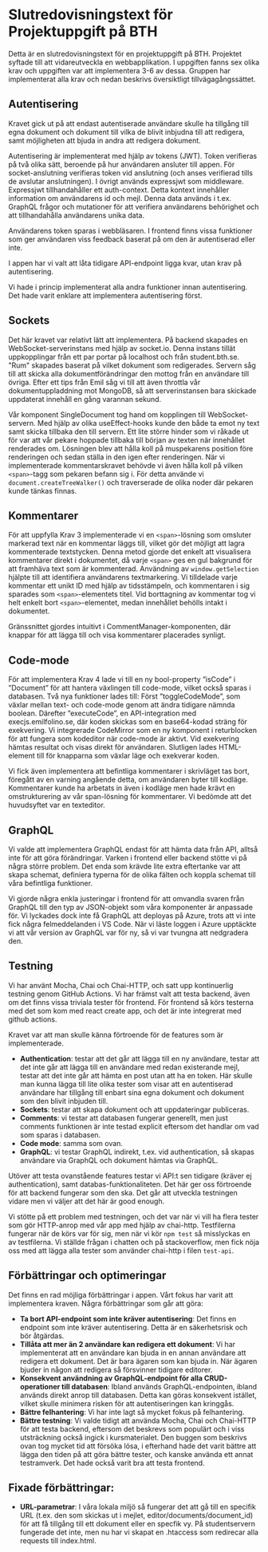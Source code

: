 # Slutredovisningstext för Projektuppgift på BTH

Detta är en slutredovisningstext för en projektuppgift på BTH. Projektet syftade till att vidareutveckla en webbapplikation. I uppgiften fanns sex olika krav och uppgiften var att implementera 3-6 av dessa. Gruppen har implementerat alla krav och nedan beskrivs översiktligt tillvägagångssättet.

## Autentisering

Kravet gick ut på att endast autentiserade användare skulle ha tillgång till egna dokument och dokument till vilka de blivit inbjudna till att redigera, samt möjligheten att bjuda in andra att redigera dokument.

Autentisering är implementerat med hjälp av tokens (JWT). Token verifieras på två olika sätt, beroende på hur användaren ansluter till appen. För socket-anslutning verifieras token vid anslutning (och anses verifierad tills de avslutar anslutningen). I övrigt används expressjwt som middleware. Expressjwt tillhandahåller ett auth-context. Detta kontext innehåller information om användarens id och mejl. Denna data används i t.ex. GraphQL frågor och mutationer för att verifiera användarens behörighet och att tillhandahålla användarens unika data.

Användarens token sparas i webbläsaren. I frontend finns vissa funktioner som ger användaren viss feedback baserat på om den är autentiserad eller inte.

I appen har vi valt att låta tidigare API-endpoint ligga kvar, utan krav på autentisering.

Vi hade i princip implementerat alla andra funktioner innan autentisering. Det hade varit enklare att implementera autentisering först.

## Sockets

Det här kravet var relativt lätt att implementera. På backend skapades en WebSocket-serverinstans med hjälp av socket.io. Denna instans tillät uppkopplingar från ett par portar på localhost och från student.bth.se. "Rum" skapades baserat på vilket dokument som redigerades. Servern såg till att skicka alla dokumentförändringar den mottog från en användare till övriga. Efter ett tips från Emil såg vi till att även throttla vår dokumentuppladdning mot MongoDB, så att serverinstansen bara skickade uppdaterat innehåll en gång varannan sekund.

Vår komponent SingleDocument tog hand om kopplingen till WebSocket-servern. Med hjälp av olika useEffect-hooks kunde den både ta emot ny text samt skicka tillbaka den till servern. Ett lite större hinder som vi råkade ut för var att vår pekare hoppade tillbaka till början av texten när innehållet renderades om. Lösningen blev att hålla koll på muspekarens position före renderingen och sedan ställa in den igen efter renderingen. När vi implementerade kommentarskravet behövde vi även hålla koll på vilken `<span>`-tagg som pekaren befann sig i. För detta använde vi `document.createTreeWalker()` och traverserade de olika noder där pekaren kunde tänkas finnas.

## Kommentarer

För att uppfylla Krav 3 implementerade vi en `<span>`-lösning som omsluter markerad text när en kommentar läggs till, vilket gör det möjligt att lagra kommenterade textstycken. Denna metod gjorde det enkelt att visualisera kommentarer direkt i dokumentet, då varje `<span>` ges en gul bakgrund för att framhäva text som är kommenterad. Användning av `window.getSelection` hjälpte till att identifiera användarens textmarkering. Vi tilldelade varje kommentar ett unikt ID med hjälp av tidsstämpeln, och kommentaren i sig sparades som `<span>`-elementets titel. Vid borttagning av kommentar tog vi helt enkelt bort `<span>`-elementet, medan innehållet behölls intakt i dokumentet.

Gränssnittet gjordes intuitivt i CommentManager-komponenten, där knappar för att lägga till och visa kommentarer placerades synligt.

## Code-mode

För att implementera Krav 4 lade vi till en ny bool-property ”isCode” i ”Document” för att hantera växlingen till code-mode, vilket också sparas i databasen. Två nya funktioner lades till: Först ”toggleCodeMode”, som växlar mellan text- och code-mode genom att ändra tidigare nämnda boolean. Därefter ”executeCode”, en API-integration med execjs.emilfolino.se, där koden skickas som en base64-kodad sträng för exekvering. Vi integrerade CodeMirror som en ny komponent i returblocken för att fungera som kodeditor när code-mode är aktivt. Vid exekvering hämtas resultat och visas direkt för användaren. Slutligen lades HTML-element till för knapparna som växlar läge och exekverar koden.

Vi fick även implementera att befintliga kommentarer i skrivläget tas bort, föregått av en varning angående detta, om användaren byter till kodläge. Kommentarer kunde ha arbetats in även i kodläge men hade krävt en omstrukturering av vår span-lösning för kommentarer. Vi bedömde att det huvudsyftet var en texteditor.

## GraphQL

Vi valde att implementera GraphQL endast för att hämta data från API, alltså inte för att göra förändringar. Varken i frontend eller backend stötte vi på några större problem. Det enda som krävde lite extra eftertanke var att skapa schemat, definiera typerna för de olika fälten och koppla schemat till våra befintliga funktioner.

Vi gjorde några enkla justeringar i frontend för att omvandla svaren från GraphQL till den typ av JSON-objekt som våra komponenter är anpassade för. Vi lyckades dock inte få GraphQL att deployas på Azure, trots att vi inte fick några felmeddelanden i VS Code. När vi läste loggen i Azure upptäckte vi att vår version av GraphQL var för ny, så vi var tvungna att nedgradera den.

## Testning

Vi har använt Mocha, Chai och Chai-HTTP, och satt upp kontinuerlig testning genom GitHub Actions. Vi har främst valt att testa backend, även om det finns vissa triviala tester för frontend. För frontend så körs testerna med det som kom med react create app, och det är inte integrerat med github actions.

Kravet var att man skulle känna förtroende för de features som är implementerade.

- **Authentication**: testar att det går att lägga till en ny användare, testar att det inte går att lägga till en användare med redan existerande mejl, testar att det inte går att hämta en post utan att ha en token. Här skulle man kunna lägga till lite olika tester som visar att en autentiserad användare har tillgång till enbart sina egna dokument och dokument som den blivit inbjuden till.
- **Sockets**: testar att skapa dokument och att uppdateringar publiceras.
- **Comments**: vi testar att databasen fungerar generellt, men just comments funktionen är inte testad explicit eftersom det handlar om vad som sparas i databasen.
- **Code mode**: samma som ovan.
- **GraphQL**: vi testar GraphQL indirekt, t.ex. vid authentication, så skapas användare via GraphQL och dokument hämtas via GraphQL.

Utöver att testa ovanstående features testar vi API:t sen tidigare (kräver ej authentication), samt databas-funktionaliteten. Det här ger oss förtroende för att backend fungerar som den ska. Det går att utveckla testningen vidare men vi väljer att det här är good enough.

Vi stötte på ett problem med testningen, och det var när vi vill ha flera tester som gör HTTP-anrop med vår app med hjälp av chai-http. Testfilerna fungerar när de körs var för sig, men när vi kör `npm test` så misslyckas en av testfilerna. Vi ställde frågan i chatten och på stackoverflow, men fick nöja oss med att lägga alla tester som använder chai-http i filen `test-api`.

## Förbättringar och optimeringar

Det finns en rad möjliga förbättringar i appen. Vårt fokus har varit att implementera kraven. Några förbättringar som går att göra:

- **Ta bort API-endpoint som inte kräver autentisering**: Det finns en endpoint som inte kräver autentisering. Detta är en säkerhetsrisk och bör åtgärdas.
- **Tillåta att mer än 2 användare kan redigera ett dokument**: Vi har implementerat att en användare kan bjuda in en annan användare att redigera ett dokument. Det är bara ägaren som kan bjuda in. När ägaren bjuder in någon att redigera så försvinner tidigare editorer.
- **Konsekvent användning av GraphQL-endpoint för alla CRUD-operationer till databasen**: Ibland används GraphQL-endpointen, ibland används direkt anrop till databasen. Detta kan göras konsekvent istället, vilket skulle minimera risken för att autentiseringen kan kringgås.
- **Bättre felhantering**: Vi har inte lagt så mycket fokus på felhantering.
- **Bättre testning**: Vi valde tidigt att använda Mocha, Chai och Chai-HTTP för att testa backend, eftersom det beskrevs som populärt och i viss utsträckning också ingick i kursmaterialet. Den buggen som beskrivs ovan tog mycket tid att försöka lösa, i efterhand hade det varit bättre att lägga den tiden på att göra bättre tester, och kanske använda ett annat testramverk. Det hade också varit bra att testa frontend.

## Fixade förbättringar:

- **URL-parametrar**: I våra lokala miljö så fungerar det att gå till en specifik URL (t.ex. den som skickas ut i mejlet, editor/documents/document_id) för att få tillgång till ett dokument eller en specfik vy. På studentservern fungerade det inte, men nu har vi skapat en .htaccess som redirecar alla requests till index.html.
